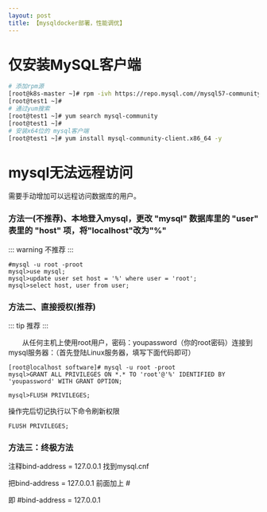 ```yaml
---
layout: post
title: 【mysqldocker部署，性能调优】
---
```


# 仅安装MySQL客户端
```bash
# 添加rpm源
[root@k8s-master ~]# rpm -ivh https://repo.mysql.com//mysql57-community-release-el7-11.noarch.rpm
[root@test1 ~]#
# 通过yum搜索
[root@test1 ~]# yum search mysql-community
[root@test1 ~]#
# 安装x64位的 mysql客户端
[root@test1 ~]# yum install mysql-community-client.x86_64 -y
```

# mysql无法远程访问
需要手动增加可以远程访问数据库的用户。

### 方法一(不推荐)、本地登入mysql，更改 "mysql" 数据库里的 "user" 表里的 "host" 项，将"localhost"改为"%"
::: warning 不推荐
:::
```
#mysql -u root -proot
mysql>use mysql;
mysql>update user set host = '%' where user = 'root';
mysql>select host, user from user;
```
### 方法二、直接授权(推荐)
::: tip 推荐
:::

　　从任何主机上使用root用户，密码：youpassword（你的root密码）连接到mysql服务器：（首先登陆Linux服务器，填写下面代码即可）
```
[root@localhost software]# mysql -u root -proot 
mysql>GRANT ALL PRIVILEGES ON *.* TO 'root'@'%' IDENTIFIED BY 'youpassword' WITH GRANT OPTION;

mysql>FLUSH PRIVILEGES;
```
操作完后切记执行以下命令刷新权限 
```
FLUSH PRIVILEGES;
```
### 方法三：终极方法

注释bind-address = 127.0.0.1
找到mysql.cnf

把bind-address = 127.0.0.1 前面加上 #

即  #bind-address = 127.0.0.1
